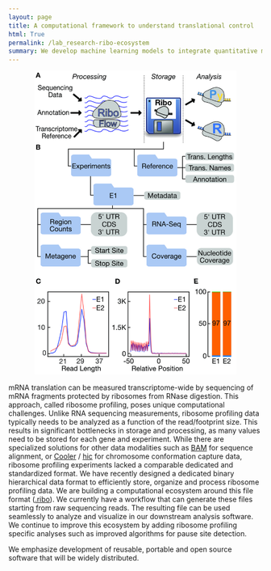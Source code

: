 ```yaml
---
layout: page
title: A computational framework to understand translational control
html: True
permalink: /lab_research-ribo-ecosystem
summary: We develop machine learning models to integrate quantitative measurements of translation into cohesive, predictive frameworks.
---
```


<center>
<!-- <h1> A computational ecosystem to understand translation</h1> -->
</center>

<p>
  <center>
  <img src="/img/publications/2020_bioinfomatics.jpg" alt="Ribo Ecosystem" style="width:400px;">
  </center>
</p>

mRNA translation can be measured transcriptome-wide by sequencing of mRNA
fragments protected by ribosomes from RNase digestion.
This approach, called ribosome profiling,
poses unique computational challenges.
Unlike RNA sequencing measurements,
ribosome profiling data typically needs to be analyzed
as a function of the read/footprint size.
This results in significant bottlenecks in storage and processing,
as many values need to be stored for each gene and experiment.
While there are specialized solutions for other data modalities
such as <a href="https://samtools.github.io/hts-specs/SAMv1.pdf">BAM</a> for sequence alignment,
or <a href="https://cooler.readthedocs.io/en/latest/datamodel.html">Cooler</a> /
<a href="https://github.com/aidenlab/juicer/wiki/Data">hic</a> for chromosome conformation capture  data,
ribosome profiling experiments lacked a comparable dedicated and standardized format.
We have recently designed a dedicated binary hierarchical data format to efficiently store,
organize and process ribosome profiling data.
We are building a computational ecosystem around this file format (<a href="https://academic.oup.com/bioinformatics/article/36/9/2929/5701654">.ribo</a>).
We currently have a workflow that can generate these files starting
from raw sequencing reads.
The resulting file can be used seamlessly to analyze and visualize
in our downstream analysis software. We continue to improve this ecosystem
by adding ribosome profiling specific analyses such as improved algorithms
for pause site detection. 

We emphasize development of reusable, portable and open source software that will be widely distributed.
